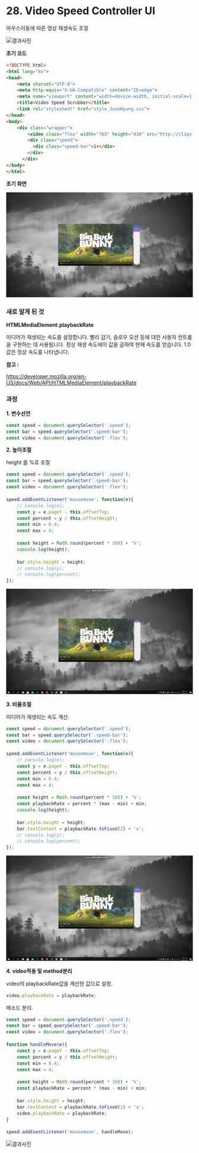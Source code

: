 # 28. Video Speed Controller UI

마우스이동에 따른 영상 재생속도 조절

<img src="./readme_images/resultScreen.gif" alt="결과사진"/>

<strong>초기 코드</strong>

```html
<!DOCTYPE html>
<html lang="ko">
<head>
    <meta charset="UTF-8">
    <meta http-equiv="X-UA-Compatible" content="IE=edge">
    <meta name="viewport" content="width=device-width, initial-scale=1.0">
    <title>Video Speed Scrubber</title>
    <link rel="stylesheet" href="style_JuneHyung.css">
</head>
<body>
    <div class="wrapper">
        <video class="flex" width="765" height="430" src="http://clips.vorwaerts-gmbh.de/VfE_html5.mp4" loop controls></video>
        <div class="speed">
          <div class="speed-bar">1×</div>
        </div>
      </div>
</body>
</html>
```



<strong>초기 화면</strong>

<img src="./readme_images/startScreen.png"/>



### 새로 알게 된 것

**HTMLMediaElement.playbackRate**

미디어가 재생되는 속도를 설정합니다.
빨리 감기, 슬로우 모션 등에 대한 사용자 컨트롤을 구현하는 데 사용됩니다. 
정상 재생 속도에이 값을 곱하여 현재 속도를 얻습니다. 1.0 값은 정상 속도를 나타냅니다.

**참고 :**

https://developer.mozilla.org/en-US/docs/Web/API/HTMLMediaElement/playbackRate





### 과정

<strong>1. 변수선언</strong>

```javascript
const speed = document.querySelector('.speed');
const bar = speed.querySelector('.speed-bar');
const video = document.querySelector('.flex');
```



<strong>2. 높이조절</strong>

height 를 %로 조절

```javascript
const speed = document.querySelector('.speed');
const bar = speed.querySelector('.speed-bar');
const video = document.querySelector('.flex');

speed.addEventListener('mousemove', function(e){
    // console.log(e);
    const y = e.pageY - this.offsetTop;
    const percent = y / this.offsetHeight;
    const min = 0.4;
    const max = 4;

    const height = Math.round(percent * 100) + '%';
    console.log(height);

    bar.style.height = height;
    // console.log(y);
    // console.log(percent);
});
```

<img src="./readme_images/setHeight.gif" alt="높이지정"/>



<strong>3. 비율조절</strong>

미디어가 재생되는 속도 계산.

```javascript
const speed = document.querySelector('.speed');
const bar = speed.querySelector('.speed-bar');
const video = document.querySelector('.flex');

speed.addEventListener('mousemove', function(e){
    // console.log(e);
    const y = e.pageY - this.offsetTop;
    const percent = y / this.offsetHeight;
    const min = 0.4;
    const max = 4;

    const height = Math.round(percent * 100) + '%';
    const playbackRate = percent * (max - min) + min;
    console.log(height);

    bar.style.height = height;
    bar.textContent = playbackRate.toFixed(2) + 'x';
    // console.log(y);
    // console.log(percent);
});
```

<img src="./readme_images/rate.gif" alt="비율계산한 사진"/>



<strong>4. video적용 및 method분리</strong>

video의 playbackRate값을 계산한 값으로 설정.

```javascript
video.playbackRate = playbackRate;
```

메소드 분리.

```javascript
const speed = document.querySelector('.speed');
const bar = speed.querySelector('.speed-bar');
const video = document.querySelector('.flex');

function handleMove(e){
    const y = e.pageY - this.offsetTop;
    const percent = y / this.offsetHeight;
    const min = 0.4;
    const max = 4;

    const height = Math.round(percent * 100) + '%';
    const playbackRate = percent * (max - min) + min;

    bar.style.height = height;
    bar.textContent = playbackRate.toFixed(2) + 'x';
    video.playbackRate = playbackRate;
}

speed.addEventListener('mousemove', handleMove);
```

<img src="./readme_images/resultScreen.gif" alt="결과사진"/>